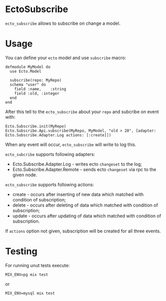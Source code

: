 EctoSubscribe
=============

`ecto_subscribe` allows to subscribe on change a model.

Usage
==============

You can define your `ecto` model and use `subscribe` macro:

```elixirlang
defmodule MyModel do
  use Ecto.Model

  subscribe(repo: MyRepo)
  schema "user" do
    field :name,    :string
    field :old, :integer
  end
end
```

After this tell to the `ecto_subscribe` about your `repo` and subcribe on event with:

```elixirlang
Ecto.Subscribe.init(MyRepo)
Ecto.Subscribe.Api.subscribe(MyRepo, MyModel, "old > 20", [adapter: Ecto.Subscribe.Adapter.Log actions: [:create]])
```

When any event will occur, `ecto_subscribe` will write to log this.

`ecto_subcribe` supports following adapters:

* Ecto.Subscribe.Adapter.Log - writes ecto `changeset` to the log;
* Ecto.Subscribe.Adapter.Remote - sends ecto `changeset` via rpc to the given node.

`ecto_subscribe` supports following actions:

* create - occurs after inserting of new data which matched with condition of subscription;
* delete - occurs after deleting of data which matched with condition of subscription;
* update - occurs after updating of data which matched with condition of subscription.

If `actions` option not given, subscription will be created for all three events.

Testing
==============

For running unut tests execute:

```
MIX_ENV=pg mix test
```

or

```
MIX_ENV=mysql mix test
```
